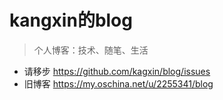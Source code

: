 # kangxin的blog
> 个人博客：技术、随笔、生活


* 请移步 https://github.com/kagxin/blog/issues
* 旧博客 https://my.oschina.net/u/2255341/blog


